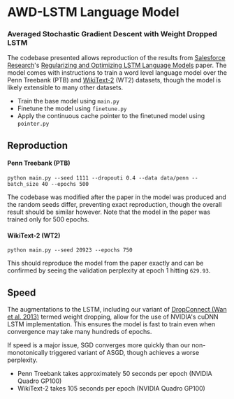 # AWD-LSTM Language Model

### Averaged Stochastic Gradient Descent with Weight Dropped LSTM

The codebase presented allows reproduction of the results from [Salesforce Research](https://einstein.ai/)'s [Regularizing and Optimizing LSTM Language Models](https://arxiv.org/abs/1708.02182) paper.
The model comes with instructions to train a word level language model over the Penn Treebank (PTB) and [WikiText-2](https://einstein.ai/research/the-wikitext-long-term-dependency-language-modeling-dataset) (WT2) datasets, though the model is likely extensible to many other datasets.

+ Train the base model using `main.py`
+ Finetune the model using `finetune.py`
+ Apply the continuous cache pointer to the finetuned model using `pointer.py`

## Reproduction

#### Penn Treebank (PTB)

`python main.py --seed 1111 --dropouti 0.4 --data data/penn --batch_size 40 --epochs 500`

The codebase was modified after the paper in the model was produced and the random seeds differ, preventing exact reproduction, though the overall result should be similar however.
Note that the model in the paper was trained only for 500 epochs.

#### WikiText-2 (WT2)

`python main.py --seed 20923 --epochs 750`

This should reproduce the model from the paper exactly and can be confirmed by seeing the validation perplexity at epoch 1 hitting `629.93`.

## Speed

The augmentations to the LSTM, including our variant of [DropConnect (Wan et al. 2013)](https://cs.nyu.edu/~wanli/dropc/dropc.pdf) termed weight dropping, allow for the use of NVIDIA's cuDNN LSTM implementation.
This ensures the model is fast to train even when convergence may take many hundreds of epochs.

If speed is a major issue, SGD converges more quickly than our non-monotonically triggered variant of ASGD, though achieves a worse perplexity.

+ Penn Treebank takes approximately 50 seconds per epoch (NVIDIA Quadro GP100)
+ WikiText-2 takes 105 seconds per epoch (NVIDIA Quadro GP100)

